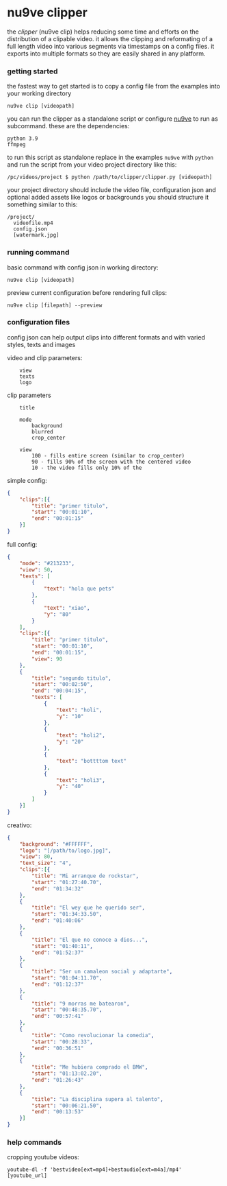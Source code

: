 # nu9ve clipper

the *clipper* (nu9ve clip) helps reducing some time and efforts on the distribution of a clipable video. it allows the clipping and reformating of a full length video into various segments via timestamps on a config files. it exports into multiple formats so they are easily shared in any platform.


### getting started
the fastest way to get started is to copy a config file from the examples into your working directory 
```console
nu9ve clip [videopath]
```

you can run the clipper as a standalone script or configure [nu9ve](https://github.com/nu9ve/n-creator-utils/blob/master/README.md) to run as subcommand. these are the dependencies:
```
python 3.9
ffmpeg
```

to run this script as standalone replace in the examples `nu9ve` with `python` and run the script from your video project directory like this:
```console
/pc/videos/project $ python /path/to/clipper/clipper.py [videopath]
```

your project directory should include the video file, configuration json and optional added assets like logos or backgrounds
you should structure it something similar to this:
```
/project/
  videofile.mp4
  config.json
  [watermark.jpg]
```

### running command

basic command with config json in working directory:
```console
nu9ve clip [videopath]
```

preview current configuration before rendering full clips:
```console
nu9ve clip [filepath] --preview
```

### configuration files

config json can help output clips into different formats and with varied styles, texts and images

<!-- formats:
```
    portrait
    landscape
    square
``` -->

video and clip parameters:
```
    view
    texts
    logo
```

clip parameters
```
    title

    mode
        background
        blurred
        crop_center

    view
        100 - fills entire screen (similar to crop_center)
        90 - fills 90% of the screen with the centered video
        10 - the video fills only 10% of the 
```

simple config:
```json
{
	"clips":[{
		"title": "primer titulo",
		"start": "00:01:10",
		"end": "00:01:15"
	}]
}
```

full config:
```json
{
	"mode": "#213233",
	"view": 50,
	"texts": [
		{
			"text": "hola que pets"
		},
		{
			"text": "xiao",
			"y": "80"
		}
	],
	"clips":[{
		"title": "primer titulo",
		"start": "00:01:10",
		"end": "00:01:15",
		"view": 90
	},
	{
		"title": "segundo titulo",
		"start": "00:02:50",
		"end": "00:04:15",
		"texts": [
			{
				"text": "holi",
				"y": "10"
			},
			{
				"text": "holi2",
				"y": "20"
			},
			{
				"text": "bottttom text"
			},
			{
				"text": "holi3",
				"y": "40"
			}
		]
	}]
}
```

creativo:
```json
{
	"background": "#FFFFFF",
	"logo": "[/path/to/logo.jpg]",
	"view": 80,
	"text_size": "4",
	"clips":[{
		"title": "Mi arranque de rockstar",
		"start": "01:27:40.70",
		"end": "01:34:32"
	},
	{
		"title": "El wey que he querido ser",
		"start": "01:34:33.50",
		"end": "01:40:06"
	},
	{
		"title": "El que no conoce a dios...",
		"start": "01:40:11",
		"end": "01:52:37"
	},
	{
		"title": "Ser un camaleon social y adaptarte",
		"start": "01:04:11.70",
		"end": "01:12:37"
	},
	{
		"title": "9 morras me batearon",
		"start": "00:48:35.70",
		"end": "00:57:41"
	},
	{
		"title": "Como revolucionar la comedia",
		"start": "00:28:33",
		"end": "00:36:51"
	},
	{
		"title": "Me hubiera comprado el BMW",
		"start": "01:13:02.20",
		"end": "01:26:43"
	},
	{
		"title": "La disciplina supera al talento",
		"start": "00:06:21.50",
		"end": "00:13:53"
	}]
}
```


### help commands

cropping youtube videos:
```
youtube-dl -f 'bestvideo[ext=mp4]+bestaudio[ext=m4a]/mp4' [youtube_url]
```


<!-- ## running the tests (xd)

filemanager should output correct actions
clipper should check ffmpeg version or export is working

```
nu9ve test [function]
``` 

## contributing

please read [CONTRIBUTING.md](https://gist.github.com/PurpleBooth/b24679402957c63ec426) for details on our code of conduct, and the process for submitting pull requests to us.

## license

this project is licensed under the MIT License - see the [LICENSE.md](LICENSE.md) file for details

## acknowledgments

* hat tip to anyone whose code was used
* thanks for the [template](https://gist.github.com/PurpleBooth/b24679402957c63ec426) purplebooth
-->